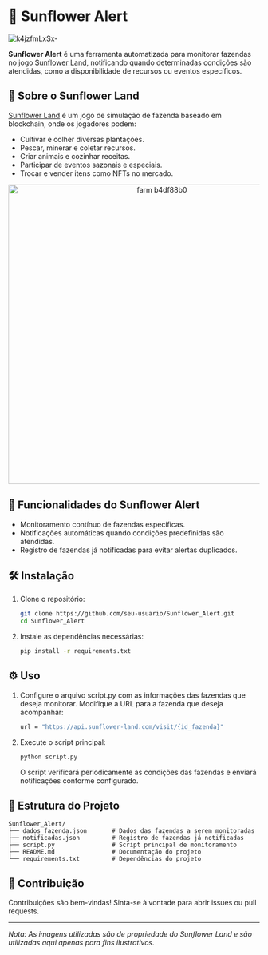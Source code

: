 
# 🌻 Sunflower Alert
![k4jzfmLxSx-](https://github.com/user-attachments/assets/f4098693-f0f3-4fe3-99a4-5bc26ad338e6)

**Sunflower Alert** é uma ferramenta automatizada para monitorar fazendas no jogo [Sunflower Land](https://sunflower-land.com/), notificando quando determinadas condições são atendidas, como a disponibilidade de recursos ou eventos específicos.

## 🧭 Sobre o Sunflower Land

[Sunflower Land](https://sunflower-land.com/) é um jogo de simulação de fazenda baseado em blockchain, onde os jogadores podem:

- Cultivar e colher diversas plantações.
- Pescar, minerar e coletar recursos.
- Criar animais e cozinhar receitas.
- Participar de eventos sazonais e especiais.
- Trocar e vender itens como NFTs no mercado.

<p align="center">
  <img src="https://github.com/user-attachments/assets/8e7a5a73-834e-4fbf-9b2d-967ca84f0606" alt="farm b4df88b0" width="600"/>
</p>



## 🚀 Funcionalidades do Sunflower Alert

- Monitoramento contínuo de fazendas específicas.
- Notificações automáticas quando condições predefinidas são atendidas.
- Registro de fazendas já notificadas para evitar alertas duplicados.

## 🛠️ Instalação

1. Clone o repositório:

   ```bash
   git clone https://github.com/seu-usuario/Sunflower_Alert.git
   cd Sunflower_Alert
   ```

2. Instale as dependências necessárias:

   ```bash
   pip install -r requirements.txt
   ```

## ⚙️ Uso

1. Configure o arquivo script.py com as informações das fazendas que deseja monitorar. Modifique a URL para a fazenda que deseja acompanhar:

   ```bash
   url = "https://api.sunflower-land.com/visit/{id_fazenda}"
    ```

2. Execute o script principal:

   ```bash
   python script.py
   ```

   O script verificará periodicamente as condições das fazendas e enviará notificações conforme configurado.

## 📁 Estrutura do Projeto

```
Sunflower_Alert/
├── dados_fazenda.json       # Dados das fazendas a serem monitoradas
├── notificadas.json         # Registro de fazendas já notificadas
├── script.py                # Script principal de monitoramento
├── README.md                # Documentação do projeto
└── requirements.txt         # Dependências do projeto
```

## 🤝 Contribuição

Contribuições são bem-vindas! Sinta-se à vontade para abrir issues ou pull requests.

---

*Nota: As imagens utilizadas são de propriedade do Sunflower Land e são utilizadas aqui apenas para fins ilustrativos.*
